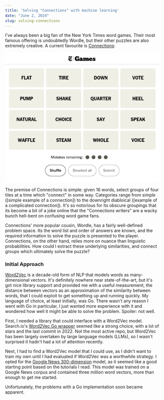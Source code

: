 ```yaml
---
title: 'Solving "Connections" with machine learning'
date: "June 2, 2024"
slug: solving-connections
---
```


I've always been a big fan of the New York Times word games. Their most famous offering is undoubtedly Wordle, but their other puzzles are also extremely creative. A current favourite is [Connections](https://www.nytimes.com/games/connections):

![A Game Of Connections](../../images/connections.png)

The premise of Connections is simple: given 16 words, select groups of four tiles at a time which "connect" in some way. Categories range from simple ([simple example of a connection]) to the downright diabloical ([example of a complicated connection]). It's so notorious for its obscure groupings that its become a bit of a joke online that the "Connections writers" are a wacky bunch hell-bent on confusing word game fans.

Connections' more popular cousin, Wordle, has a fairly well-defined problem space. Its the word list and order of answers are known, and the required information to solve the puzzle is presented to the player. Connections, on the other hand, relies more on nuance than linguistic probabilities. How could I extract these underlying similarities, and connect groups which ultimately solve the puzzle?

### Initial Approach

[Word2Vec](https://en.wikipedia.org/wiki/Word2vec) is a decade-old form of NLP that models words as many-dimensional vectors. It's definitely nowhere near state-of-the-art, but it's got nice library support and provided me with a useful measurement, the distance between vectors as an approximation of the similarity between words, that I could exploit to get something up and running quickly. My language of choice, at least initially, was Go. There wasn't any reason I went with Go in particular, I just wanted more experience with it and wondered how well it might be able to solve the problem. Spoiler: not well.

First, I needed a library that could interface with a Word2Vec model. Search.io's [Word2Vec Go wrapper](https://github.com/sajari/word2vec) seemed like a strong choice, with a lot of stars and the last commit in 2022. Not the most active repo, but Word2Vec has been largely overtaken by large language models (LLMs), so I wasn't surprised it hadn't had a lot of attention recently.

Next, I had to find a Word2Vec model that I could use, as I didn't want to train my own until I had evaluated if Word2Vec was a worthwhile strategy. I opted for the [Google News 300-dimension](https://drive.google.com/file/d/0B7XkCwpI5KDYNlNUTTlSS21pQmM/) model, as it seemed like a good starting point based on the tutorials I read. This model was trained on a Google News corpus and contained three million word vectors, more than enough to get me started.

Unfortunately, the problems with a Go implementation soon became apparent.
